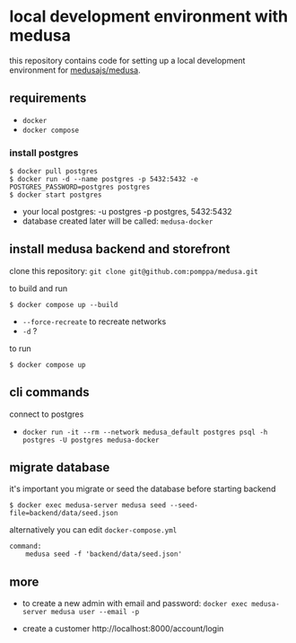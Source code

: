 # local development environment with medusa
this repository contains code for setting up a local development environment for [medusajs/medusa](https://github.com/medusajs/medusa).

## requirements
* `docker`
* `docker compose`

### install postgres
```
$ docker pull postgres
$ docker run -d --name postgres -p 5432:5432 -e POSTGRES_PASSWORD=postgres postgres
$ docker start postgres
```

* your local postgres: -u postgres -p postgres, 5432:5432
* database created later will be called: `medusa-docker`

## install medusa backend and storefront
clone this repository: `git clone git@github.com:pomppa/medusa.git`

to build and run
```
$ docker compose up --build
```
* `--force-recreate` to recreate networks
* `-d` ?

to run
```
$ docker compose up
```


## cli commands
connect to postgres
 * `docker run -it --rm --network medusa_default postgres psql -h postgres -U postgres medusa-docker`

## migrate database
it's important you migrate or seed the database before starting backend
```
$ docker exec medusa-server medusa seed --seed-file=backend/data/seed.json
```

alternatively you can edit `docker-compose.yml`
```
command:
    medusa seed -f 'backend/data/seed.json'
```



## more
* to create a new admin with email and password: `docker exec medusa-server medusa user --email -p `

* create a customer
http://localhost:8000/account/login
